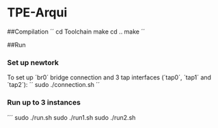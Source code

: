 # TPE-Arqui

##Compilation
´´
cd Toolchain
make
cd ..
make
´´

##Run
### Set up newtork
To set up ´br0´ bridge connection and 3 tap interfaces (´tap0´, ´tap1´ and ´tap2´):
´´
sudo ./connection.sh
´´
### Run up to 3 instances
´´´
sudo ./run.sh
sudo ./run1.sh
sudo ./run2.sh
